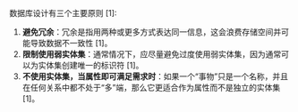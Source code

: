 数据库设计有三个主要原则 [1]:

1. **避免冗余**：冗余是指用两种或更多方式表达同一信息，这会浪费存储空间并可能导致数据不一致性 [1]。
2. **限制使用弱实体集**：通常情况下，应尽量避免过度使用弱实体集，因为通常可以为实体集创建唯一的标识符 [1]。
3. **不使用实体集，当属性即可满足需求时**：如果一个“事物”只是一个名称，并且在任何关系中都不处于“多”端，那么它更适合作为属性而不是独立的实体集 [1]。